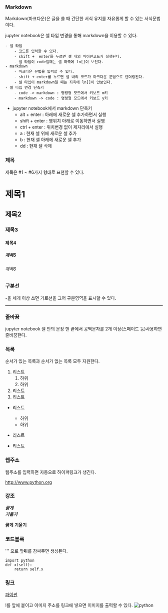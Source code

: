### Markdown

Markdown(마크다운)은 글을 쓸 때 간단한 서식 유지를 자유롭게 할 수 있는 서식문법이다. 

jupyter notebook은 셀 타입 변경을 통해 markdown을 이용할 수 있다.

    - 셀 타입
        - 코드를 입력할 수 있다.
        - shift +  enter를 누르면 셀 내의 파이썬코드가 실행된다.
        - 셀 타입이 code일때는 셀 좌측에 ln[]이 보인다.
    - markdown
        - 마크다운 문법을 입력할 수 있다.
        - shift + enter를 누르면 셀 내의 코드가 마크다운 문법으로 렌더링된다.
        - 셀 타입이 markdown일 때는 좌측에 ln[]이 안보인다.
    - 셀 타입 변경 단축키
        - code -> markdown : 명령형 모드에서 키보드 m키
        - markdown -> code : 명령형 모드에서 키보드 y키

- jupyter notebook에서 markdown 단축키
    - alt + enter : 아래에 새로운 셀 추가하면서 실행
    - shift + enter : 행위치 아래로 이동하면서 실행
    - ctrl + enter : 위치변경 없이 제자리에서 실행
    - a : 현재 셀 위에 새로운 셀 추가
    - b : 현재 셀 아래에 새로운 셀 추가
    - dd : 현재 셀 삭제



### 제목

제목은 #1 ~ #6가지 형태로 표현할 수 있다.
# 제목1
## 제목2
### 제목3
#### 제목4
##### 제목5
###### 제목6



### 구분선

 -을 세개 이상 쓰면 가로선을 그어 구분영역을 표시할 수 있다.

---



### 줄바꿈
jupyter notebook 셀 안의 문장 맨 끝에서 공백문자를 2개 이상(스페이드 등)사용하면 줄바꿈한다. 

  

### 목록
순서가 있는 목록과 순서가 없는 목록 모두 지원한다.
1. 리스트
   1. 하위
   2. 하위
2. 리스트
3. 리스트

- 리스트

  - 하위
  - 하위

- 리스트

- 리스트

  

### 웹주소
웹주소를 입력하면 자동으로 하이퍼링크가 생긴다.

http://www.python.org



### 강조

***굵게***  
___기울기___

**굵게** 
__기울기__



### 코드블록
'''  으로 앞뒤를 감싸주면 생성된다.

``` 
import python
def x(self):
    return self.x
```



### 링크
[파이썬](http://www.python.org)

!를 앞에 붙이고 이미지 주소를 링크에 넣으면 이미지를 출력할 수 있다.
![python](https://www.python.org/static/img/python-logo.png)

